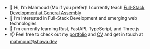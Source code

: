 - 👋 Hi, I’m Mahmoud (Mo if you prefer)! I currently teach <a href="https://generalassemb.ly/instructors/mahmoud-el-shawa/28943">Full-Stack Development at General Assembly</a>
- 👀 I’m interested in Full-Stack Development and emerging web technologies
- 🌱 I’m currently learning Rust, FastAPI, TypeScript, and Three.js 
- 📫 Feel free to check out my [portfolio](https://shawa.dev/) and [CV](https://docs.google.com/document/d/1vNG1eEzo_FglUamq9IO6J3wHpgET-7piyfCjeukWbUU/edit?usp=sharing) and get in touch at <a href="mailto:mahmoud@shawa.dev">mahmoud@shawa.dev</a>

<!---
mo-shawa/mo-shawa is a ✨ special ✨ repository because its `README.md` (this file) appears on your GitHub profile.
You can click the Preview link to take a look at your changes.
--->
